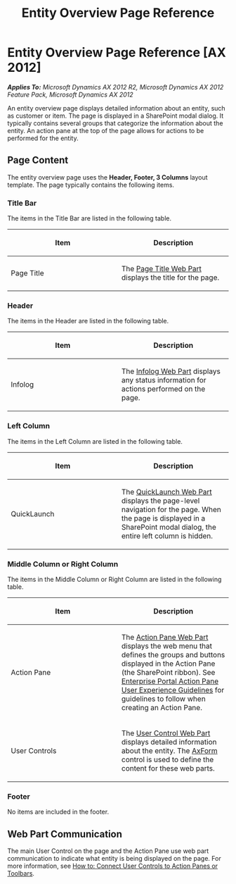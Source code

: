﻿---
title: Entity Overview Page Reference
TOCTitle: Entity Overview Page
ms:assetid: e043e8ad-77d4-4082-9d4c-d0bd96bd4312
ms:mtpsurl: https://msdn.microsoft.com/en-us/library/Cc652747(v=AX.60)
ms:contentKeyID: 35246162
ms.date: 11/07/2012
mtps_version: v=AX.60
---

# Entity Overview Page Reference [AX 2012]


_**Applies To:** Microsoft Dynamics AX 2012 R2, Microsoft Dynamics AX 2012 Feature Pack, Microsoft Dynamics AX 2012_

An entity overview page displays detailed information about an entity, such as customer or item. The page is displayed in a SharePoint modal dialog. It typically contains several groups that categorize the information about the entity. An action pane at the top of the page allows for actions to be performed for the entity.

## Page Content

The entity overview page uses the **Header, Footer, 3 Columns** layout template. The page typically contains the following items.

### Title Bar

The items in the Title Bar are listed in the following table.

<table>
<colgroup>
<col style="width: 50%" />
<col style="width: 50%" />
</colgroup>
<thead>
<tr class="header">
<th><p>Item</p></th>
<th><p>Description</p></th>
</tr>
</thead>
<tbody>
<tr class="odd">
<td><p>Page Title</p></td>
<td><p>The <a href="page-title-web-part.md">Page Title Web Part</a> displays the title for the page.</p></td>
</tr>
</tbody>
</table>


### Header

The items in the Header are listed in the following table.

<table>
<colgroup>
<col style="width: 50%" />
<col style="width: 50%" />
</colgroup>
<thead>
<tr class="header">
<th><p>Item</p></th>
<th><p>Description</p></th>
</tr>
</thead>
<tbody>
<tr class="odd">
<td><p>Infolog</p></td>
<td><p>The <a href="infolog-web-part.md">Infolog Web Part</a> displays any status information for actions performed on the page.</p></td>
</tr>
</tbody>
</table>


### Left Column

The items in the Left Column are listed in the following table.

<table>
<colgroup>
<col style="width: 50%" />
<col style="width: 50%" />
</colgroup>
<thead>
<tr class="header">
<th><p>Item</p></th>
<th><p>Description</p></th>
</tr>
</thead>
<tbody>
<tr class="odd">
<td><p>QuickLaunch</p></td>
<td><p>The <a href="quicklaunch-web-part.md">QuickLaunch Web Part</a> displays the page-level navigation for the page. When the page is displayed in a SharePoint modal dialog, the entire left column is hidden.</p></td>
</tr>
</tbody>
</table>


### Middle Column or Right Column

The items in the Middle Column or Right Column are listed in the following table.

<table>
<colgroup>
<col style="width: 50%" />
<col style="width: 50%" />
</colgroup>
<thead>
<tr class="header">
<th><p>Item</p></th>
<th><p>Description</p></th>
</tr>
</thead>
<tbody>
<tr class="odd">
<td><p>Action Pane</p></td>
<td><p>The <a href="action-pane-web-part.md">Action Pane Web Part</a> displays the web menu that defines the groups and buttons displayed in the Action Pane (the SharePoint ribbon). See <a href="enterprise-portal-action-pane-user-experience-guidelines.md">Enterprise Portal Action Pane User Experience Guidelines</a> for guidelines to follow when creating an Action Pane.</p></td>
</tr>
<tr class="even">
<td><p>User Controls</p></td>
<td><p>The <a href="user-control-web-part.md">User Control Web Part</a> displays detailed information about the entity. The <a href="axform.md">AxForm</a> control is used to define the content for these web parts.</p></td>
</tr>
</tbody>
</table>


### Footer

No items are included in the footer.

## Web Part Communication

The main User Control on the page and the Action Pane use web part communication to indicate what entity is being displayed on the page. For more information, see [How to: Connect User Controls to Action Panes or Toolbars](how-to-connect-user-controls-to-action-panes-or-toolbars.md).

